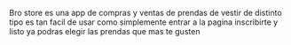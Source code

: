 Bro store es una app de compras y ventas de prendas de vestir de distinto tipo
es tan facil de usar como simplemente entrar a la pagina inscribirte y listo ya podras elegir las prendas que mas te gusten
